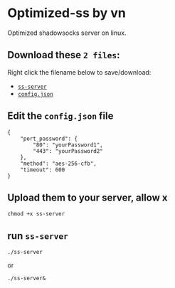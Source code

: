 # Optimized-ss by vn
Optimized shadowsocks server on linux.

## Download these `2 files`:

Right click the filename below to save/download:

- [`ss-server`](https://github.com/VisionNetworkProject/optimized-ss/blob/master/ss-server?raw=true)
- [`config.json`](https://github.com/VisionNetworkProject/optimized-ss/blob/master/config.json?raw=true)

## Edit the `config.json` file

```
{
    "port_password": {
        "80": "yourPassword1",
        "443": "yourPassword2"
    },
    "method": "aes-256-cfb",
    "timeout": 600
}
```

## Upload them to your server, allow x

```
chmod +x ss-server
```

## run `ss-server`

```
./ss-server
```

or
```
./ss-server&
```
